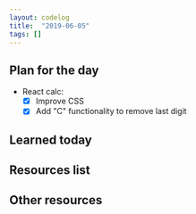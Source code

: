 ```yaml
---
layout: codelog
title:  "2019-06-05"
tags: []
---
```


## Plan for the day

- React calc:
  - [x] Improve CSS
  - [x] Add "C" functionality to remove last digit

## Learned today

## Resources list

## Other resources